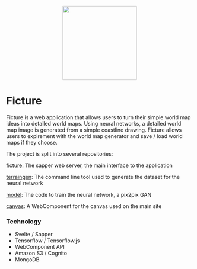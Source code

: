 <p align='center'>
  <img src='https://user-images.githubusercontent.com/46630958/106235780-3e29d780-61b0-11eb-9e22-66d4a6d8f7a3.png' height=200 width=200 />
</p>

# Ficture

Ficture is a web application that allows users to turn their simple world map ideas into detailed world maps. Using neural networks, a detailed world map image is generated from a simple coastline drawing. Ficture allows users to expirement with the world map generator and save / load world maps if they choose. 

The project is split into several repositories:

[ficture][ficture]: The sapper web server, the main interface to the application

[terraingen][dataset]: The command line tool used to generate the dataset for the neural network

[model][model]: The code to train the neural network, a pix2pix GAN

[canvas][canvas]: A WebComponent for the canvas used on the main site

### Technology
- Svelte / Sapper
- Tensorflow / Tensorflow.js
- WebComponent API
- Amazon S3 / Cognito
- MongoDB

[ficture]: https://github.com/mengistristen/ficture
[dataset]: https://github.com/mengistristen/ficture-terraingen
[model]: https://github.com/mengistristen/ficture-model
[canvas]: https://github.com/mengistristen/ficture-canvas
